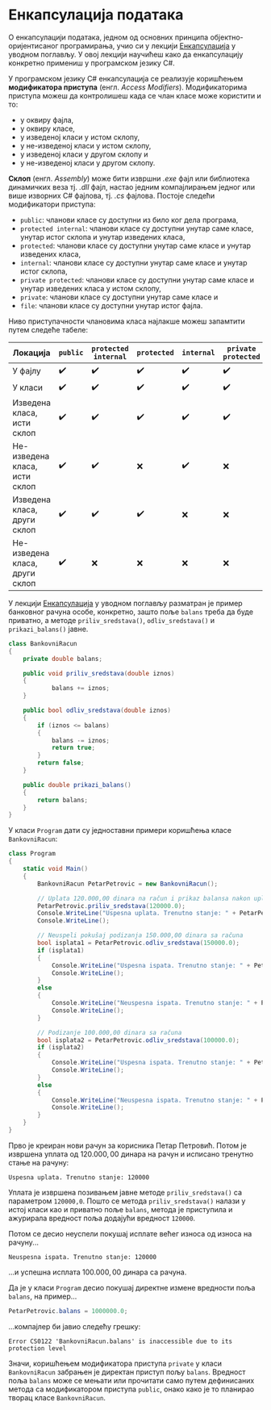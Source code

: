 # Енкапсулација података

О енкапсулацији података, једном од основних принципа објектно-оријентисаног
програмирања, учио си у лекцији [Енкапсулација](../1_osnovni_koncepti_oop/enkapsulacija.md)
у уводном поглављу. У овој лекцији научићеш како да енкапсулацију конкретно
примениш у програмском језику C#.

У програмском језику C# енкапсулација се реализује коришћењем
**модификатора приступа** (енгл. *Access Modifiers*). Модификаторима приступа
можеш да контролишеш када се члан класе може користити и то:

* у оквиру фајла,
* у оквиру класе,
* у изведеној класи у истом склопу,
* у не-изведеној класи у истом склопу,
* у изведеној класи у другом склопу и
* у не-изведеној класи у другом склопу.

**Склоп** (енгл. *Assembly*) може бити извршни *.exe* фајл или библиотека
динамичких веза тј. *.dll* фајл, настао једним компајлирањем једног или више
изворних C# фајлова, тј. *.cs* фајлова. Постоје следећи модификатори приступа:

* `public`: чланови класе су доступни из било ког дела програма,
* `protected internal`: чланови класе су доступни унутар саме класе, унутар
истог склопа и унутар изведених класа,
* `protected`: чланови класе су доступни унутар саме класе и унутар изведених
класа,
* `internal`: чланови класе су доступни унутар саме класе и унутар истог
склопа,
* `private protected`: чланови класе су доступни унутар саме класе и унутар
изведених класа у истом склопу,
* `private`: чланови класе су доступни унутар саме класе и
* `file`: чланови класе су доступни унутар истог фајла.

Ниво приступачности члановима класа најлакше можеш запамтити путем следеће
табеле:

| Локација                       | `public` | `protected internal` | `protected` | `internal` | `private protected` | `private` | `file` |
|--------------------------------|--------|--------------------|-----------|----------|-------------------|---------|------|
| У фајлу                        | ✔️        | ✔️                    | ✔️           | ✔️          | ✔️                   | ✔️         | ✔️      |
| У класи                        | ✔️        | ✔️                    | ✔️           | ✔️          | ✔️                   | ✔️         | ❌      |
| Изведена класа, исти склоп     | ✔️        | ✔️                    | ✔️           | ✔️          | ✔️                   | ❌         | ❌      |
| Не-изведена класа, исти склоп  | ✔️        | ✔️                    | ❌           | ✔️          | ❌                   | ❌         | ❌      |
| Изведена класа, други склоп    | ✔️        | ✔️                    | ✔️           | ❌          | ❌                   | ❌         | ❌      |
| Не-изведена класа, други склоп | ✔️        | ❌                    | ❌           | ❌          | ❌                   | ❌         | ❌      |

У лекцији [Енкапсулација](../1_osnovni_koncepti_oop/enkapsulacija.md) у уводном
поглављу разматран је пример банковног рачуна особе, конкретно, зашто поље
`balans` треба да буде приватно, а методе `priliv_sredstava()`,
`odliv_sredstava()` и `prikazi_balans()` јавне.

```cs
class BankovniRacun
{
    private double balans;

    public void priliv_sredstava(double iznos)
    {
            balans += iznos;
    }

    public bool odliv_sredstava(double iznos)
    {
        if (iznos <= balans)
        {
            balans -= iznos;
            return true;
        }
        return false;
    }

    public double prikazi_balans()
    {
        return balans;
    }
}
```

У класи `Program` дати су једноставни примери коришћења класе `BankovniRacun`:

```cs
class Program
{
    static void Main()
    {
        BankovniRacun PetarPetrovic = new BankovniRacun();

        // Uplata 120.000,00 dinara na račun i prikaz balansa nakon uplate:
        PetarPetrovic.priliv_sredstava(120000.0);
        Console.WriteLine("Uspesna uplata. Trenutno stanje: " + PetarPetrovic.prikazi_balans());
        Console.WriteLine();

        // Neuspeli pokušaj podizanja 150.000,00 dinara sa računa
        bool isplata1 = PetarPetrovic.odliv_sredstava(150000.0);
        if (isplata1)
        {
            Console.WriteLine("Uspesna ispata. Trenutno stanje: " + PetarPetrovic.prikazi_balans());
            Console.WriteLine();
        }
        else
        {
            Console.WriteLine("Neuspesna ispata. Trenutno stanje: " + PetarPetrovic.prikazi_balans());
            Console.WriteLine();
        }

        // Podizanje 100.000,00 dinara sa računa
        bool isplata2 = PetarPetrovic.odliv_sredstava(100000.0);
        if (isplata2)
        {
            Console.WriteLine("Uspesna ispata. Trenutno stanje: " + PetarPetrovic.prikazi_balans());
            Console.WriteLine();
        }
        else
        {
            Console.WriteLine("Neuspesna ispata. Trenutno stanje: " + PetarPetrovic.prikazi_balans());
            Console.WriteLine();
        }
    }
}
```

Прво је креиран нови рачун за корисника Петар Петровић. Потом је извршена
уплата од $120.000,00$ динара на рачун и исписано тренутно стање на рачуну:

```text
Uspesna uplata. Trenutno stanje: 120000
```

Уплата је извршена позивањем јавне методе `priliv_sredstava()` са параметром
`120000,0`. Пошто се метода `priliv_sredstava()` налази у истој класи као и
приватно поље `balans`, метода је приступила и ажурирала вредност поља додајући
вредност `120000`.

Потом се десио неуспели покушај исплате већег износа од износа на рачуну...

```text
Neuspesna ispata. Trenutno stanje: 120000
```

...и успешна исплата $100.000,00$ динара са рачуна.

Да је у класи `Program` десио покушај директнe измене вредности поља `balans`,
на пример...

```cs
PetarPetrovic.balans = 1000000.0;
```

...компајлер би јавио следећу грешку:

```text
Error CS0122 'BankovniRacun.balans' is inaccessible due to its protection level
```

Значи, коришћењем модификатора приступа `private` у класи `BankovniRacun`
забрањен је директан приступ пољу `balans`. Вредност поља `balans` може се
мењати или прочитати само путем дефинисаних метода са модификатором приступа
`public`, онако како је то планирао творац класе `BankovniRacun`.
